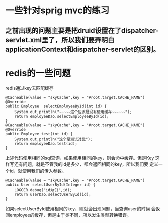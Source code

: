 # 一些针对sprig mvc的练习

## 之前出现的问题主要是把druid设置在了dispatcher-servlet.xml里了，所以我们要弄明白applicationContext和dispatcher-servlet的区别。

# redis的一些问题
redis通过key去匹配缓存


    @Cacheable(value = "skyCache",key = "#root.target.CACHE_NAME")
    @Override
    public Employee  selectEmployeeById(int id) {
        System.out.println("~~~~~这个应该是没有使用缓存~~~~~~");
        return employeeDao.selectEmployeeById(id);
    }
    @Cacheable(value = "skyCache",key = "#root.target.CACHE_NAME")
    @Override
    public Employee test(int id) {
        System.out.println("这个是测试对比");
        return employeeDao.test(id);
    }
    

上述代码使用相同的sql查询，如果使用相同的key，则会命中缓存。但是Key
这样写还有问题，就是不管我的id是多少，都会返回相同的key，所以我们要
定义一个id，就使用我们的传入参数。

    @Cacheable(value = "skyCache",key = "#root.target.CACHE_NAME")
    public User selectUserById(Integer id) {
        LOGGER.debug("id为{}",id);
        return userDao.selectUserById(id);
    }

如果selectUserById使用相同的key，则就会出现问题，当查询user的时候
会返回employee的缓存，但是由于类不同，所以发生类型转换错误。


